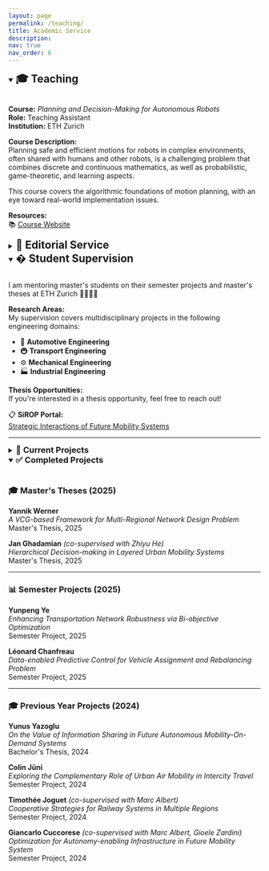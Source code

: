 ```yaml
---
layout: page
permalink: /teaching/
title: Academic Service
description: 
nav: true
nav_order: 6
---
```


<details open>
<summary><h2 style="display: inline;">🎓 Teaching</h2></summary>

<br>

**Course:** _Planning and Decision-Making for Autonomous Robots_  
**Role:** Teaching Assistant  
**Institution:** ETH Zurich

**Course Description:**  
Planning safe and efficient motions for robots in complex environments, often shared with humans and other robots, is a challenging problem that combines discrete and continuous mathematics, as well as probabilistic, game-theoretic, and learning aspects. 

This course covers the algorithmic foundations of motion planning, with an eye toward real-world implementation issues.

**Resources:**  
📚 [Course Website](https://idsc.ethz.ch/education/lectures/PDM4AR.html)

</details>

<details>
<summary><h2 style="display: inline;">📝 Editorial Service</h2></summary>

<br>

**Peer Review Services:**

I have provided peer review services for the following academic journals:

- **Transportation Research Part D:** Transport and Environment
- **Sustainable Cities and Society:** Elsevier Journal
- **Multimodal Transportation:** Research and Applications

</details>

<details open>
<summary><h2 style="display: inline;">� Student Supervision</h2></summary>

<br>

I am mentoring master's students on their semester projects and master's theses at ETH Zurich :woman_student::man_student:

**Research Areas:**  
My supervision covers multidisciplinary projects in the following engineering domains:

- 🚗 **Automotive Engineering**
- 🚇 **Transport Engineering** 
- ⚙️ **Mechanical Engineering**
- 🏭 **Industrial Engineering**

**Thesis Opportunities:**  
If you're interested in a thesis opportunity, feel free to reach out!

📋 **SiROP Portal:**  
[Strategic Interactions of Future Mobility Systems](https://sirop.org/app/c62b4682-d2f1-460b-969c-6b739c36e6ea?_s=TwYdU2RY4vlQor-1&_k=TWKCQtaf6fBs5Xu6&4)

---

<details>
<summary><h3 style="display: inline;">🚀 Current Projects</h3></summary>

<br>

_No active projects at the moment._

<!-- Future projects with VCG mechanisms and hierarchical multi-agent systems -->

</details>

<details open>
<summary><h3 style="display: inline;">✅ Completed Projects</h3></summary>

<br>

### 🎓 Master's Theses (2025)

**Yannik Werner**  
_A VCG-based Framework for Multi-Regional Network Design Problem_  
Master's Thesis, 2025

**Jan Ghadamian** _(co-supervised with Zhiyu He)_  
_Hierarchical Decision-making in Layered Urban Mobility Systems_  
Master's Thesis, 2025
<!-- Keywords: Multi-leader multi-follower Stackelberg game, Model-free optimization -->

---

### 📊 Semester Projects (2025)

**Yunpeng Ye**  
_Enhancing Transportation Network Robustness via Bi-objective Optimization_  
Semester Project, 2025
<!-- Keywords: Graph theory, Network robustness, Optimization -->

**Léonard Chanfreau**  
_Data-enabled Predictive Control for Vehicle Assignment and Rebalancing Problem_  
Semester Project, 2025
<!-- Keywords: Data-driven MPC, Mobility-on-Demand -->

---

### 🎓 Previous Year Projects (2024)

**Yunus Yazoglu**  
_On the Value of Information Sharing in Future Autonomous Mobility-On-Demand Systems_  
Bachelor's Thesis, 2024
<!-- Keywords: Information Sharing, Vehicle rebalancing, Multi-agent environment -->

**Colin Jüni**  
_Exploring the Complementary Role of Urban Air Mobility in Intercity Travel_  
Semester Project, 2024
<!-- Keywords: Model predictive control, Urban air mobility, Transportation disruption -->

**Timothée Joguet** _(co-supervised with Marc Albert)_  
_Cooperative Strategies for Railway Systems in Multiple Regions_  
Semester Project, 2024
<!-- Keywords: Game theory, Network design problem -->

**Giancarlo Cuccorese** _(co-supervised with Marc Albert, Gioele Zardini)_  
_Optimization for Autonomy-enabling Infrastructure in Future Mobility System_  
Semester Project, 2024
<!-- Keywords: Network flow optimization, Autonomy-enabling infrastructure allocation -->

</details>

</details>

